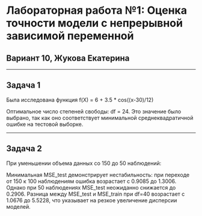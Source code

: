 # Лабораторная работа №1: Оценка точности модели с непрерывной зависимой переменной

## Вариант 10, Жукова Екатерина

---

## Задача 1

Была исследована функция f(X) = 6 + 3.5 * cos((x-30)/12)

Оптимальное число степеней свободы: df = 24. Это значение было выбрано, так как оно соответствует минимальной среднеквадратичной ошибке на тестовой выборке.

---

## Задача 2

При уменьшении объема данных со 150 до 50 наблюдений:

Минимальная MSE_test демонстрирует нестабильность: при переходе от 150 к 100 наблюдениям ошибка возрастает с 0.9085 до 1.3006. Однако при 50 наблюдениях MSE_test неожиданно снижается до 0.2906. Разница между MSE_test и MSE_train при df=40 возрастает с 1.0676 до 5.5228, что указывает на резкое увеличение дисперсии моделей.
